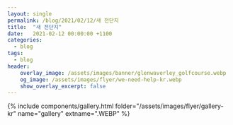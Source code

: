 ```yaml
---
layout: single
permalink: /blog/2021/02/12/새 전단지
title:  "새 전단지"
date:   2021-02-12 00:00:00 +1100
categories:
  - blog
tags:
  - blog
header:
    overlay_image: /assets/images/banner/glenwaverley_golfcourse.webp
    og_image: /assets/images/flyer/we-need-help-kr.webp
    show_overlay_excerpt: false
---
```


{% include components/gallery.html folder="/assets/images/flyer/gallery-kr" name="gallery" extname=".WEBP" %}
